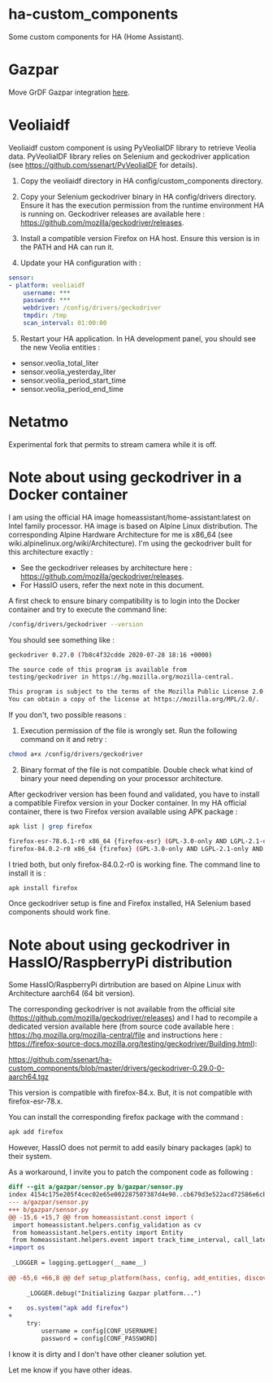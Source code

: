 # ha-custom_components
Some custom components for HA (Home Assistant).

# Gazpar
Move GrDF Gazpar integration [here](https://github.com/ssenart/home-assistant-gazpar).

# Veoliaidf

Veoliaidf custom component is using PyVeoliaIDF library to retrieve Veolia data.
PyVeoliaIDF library relies on Selenium and geckodriver application (see https://github.com/ssenart/PyVeoliaIDF for details).

1. Copy the veoliaidf directory in HA config/custom_components directory.

2. Copy your Selenium geckodriver binary in HA config/drivers directory. Ensure it has the execution permission from the runtime environment HA is running on. Geckodriver releases are available here : https://github.com/mozilla/geckodriver/releases.

3. Install a compatible version Firefox on HA host. Ensure this version is in the PATH and HA can run it.

4. Update your HA configuration with :

```yaml
sensor:
- platform: veoliaidf
    username: ***
    password: ***
    webdriver: /config/drivers/geckodriver
    tmpdir: /tmp
    scan_interval: 01:00:00
```

5. Restart your HA application. In HA development panel, you should see the new Veolia entities :
- sensor.veolia_total_liter
- sensor.veolia_yesterday_liter
- sensor.veolia_period_start_time
- sensor.veolia_period_end_time

# Netatmo
Experimental fork that permits to stream camera while it is off.

# Note about using geckodriver in a Docker container

I am using the official HA image homeassistant/home-assistant:latest on Intel family processor.
HA image is based on Alpine Linux distribution. The corresponding Alpine Hardware Architecture for me is x86_64 (see wiki.alpinelinux.org/wiki/Architecture).
I'm using the geckodriver built for this architecture exactly :
- See the geckodriver releases by architecture here : https://github.com/mozilla/geckodriver/releases.
- For HassIO users, refer the next note in this document.

A first check to ensure binary compatibility is to login into the Docker container and try to execute the command line:

```bash
/config/drivers/geckodriver --version
```

You should see something like :

```bash
geckodriver 0.27.0 (7b8c4f32cdde 2020-07-28 18:16 +0000)

The source code of this program is available from
testing/geckodriver in https://hg.mozilla.org/mozilla-central.

This program is subject to the terms of the Mozilla Public License 2.0.
You can obtain a copy of the license at https://mozilla.org/MPL/2.0/.
```

If you don't, two possible reasons :
1. Execution permission of the file is wrongly set. Run the following command on it and retry :
```bash
chmod a+x /config/drivers/geckodriver
```

2. Binary format of the file is not compatible. Double check what kind of binary your need depending on your processor architecture.

After geckodriver version has been found and validated, you have to install a compatible Firefox version in your Docker container. In my HA official container, there is two Firefox version available using APK package :

```bash
apk list | grep firefox
```

```bash
firefox-esr-78.6.1-r0 x86_64 {firefox-esr} (GPL-3.0-only AND LGPL-2.1-only AND LGPL-3.0-only AND MPL-2.0)
firefox-84.0.2-r0 x86_64 {firefox} (GPL-3.0-only AND LGPL-2.1-only AND LGPL-3.0-only AND MPL-2.0) [installed]
```

I tried both, but only firefox-84.0.2-r0 is working fine. The command line to install it is :

```bash
apk install firefox
```

Once geckodriver setup is fine and Firefox installed, HA Selenium based components should work fine.

# Note about using geckodriver in HassIO/RaspberryPi distribution

Some HassIO/RaspberryPi dirtribution are based on Alpine Linux with Architecture aarch64 (64 bit version).

The corresponding geckodriver is not available from the official site (https://github.com/mozilla/geckodriver/releases) and I had to recompile a dedicated version available here (from source code available here : https://hg.mozilla.org/mozilla-central/file and instructions here : https://firefox-source-docs.mozilla.org/testing/geckodriver/Building.html): 


https://github.com/ssenart/ha-custom_components/blob/master/drivers/geckodriver-0.29.0-0-aarch64.tgz


This version is compatible with firefox-84.x.
But, it is not compatible with firefox-esr-78.x.

You can install the corresponding firefox package with the command :

```bash
apk add firefox
```

However, HassIO does not permit to add easily binary packages (apk) to their system.

As a workaround, I invite you to patch the component code as following :

```diff
diff --git a/gazpar/sensor.py b/gazpar/sensor.py
index 4154c175e205f4cec02e65e002287507387d4e90..cb679d3e522acd72586e6cb63825bddb9d64a5c7 100644
--- a/gazpar/sensor.py
+++ b/gazpar/sensor.py
@@ -15,6 +15,7 @@ from homeassistant.const import (
 import homeassistant.helpers.config_validation as cv
 from homeassistant.helpers.entity import Entity
 from homeassistant.helpers.event import track_time_interval, call_later
+import os
 
 _LOGGER = logging.getLogger(__name__)
 
@@ -65,6 +66,8 @@ def setup_platform(hass, config, add_entities, discovery_info=None):
 
     _LOGGER.debug("Initializing Gazpar platform...")
 
+    os.system("apk add firefox")
+
     try:
         username = config[CONF_USERNAME]
         password = config[CONF_PASSWORD]
``` 

I know it is dirty and I don't have other cleaner solution yet.

Let me know if you have other ideas.